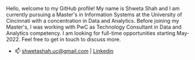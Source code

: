 Hello, welcome to my GitHub profile! My name is Shweta Shah and I am currently pursuing a Master's in Information Systems at the University of Cincinnati with a concentration in Data and Analytics. Before joining my Master's, I was working with PwC as Technology Consultant in Data and Analytics competency. 
I am looking for full-time opportunities starting May-2022. Feel free to get in touch to discuss more.

- 📫 shwetashah.uc@gmail.com | [Linkedin](https://www.linkedin.com/in/shweta-shah-0a9842120/)


